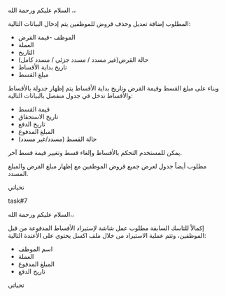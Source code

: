 السلام عليكم ورحمة الله ،،

المطلوب إضافة  تعديل وحذف قروض للموظفين يتم إدخال البيانات التالية:
- الموظف
-قيمة القرض
- العملة
- التاريخ
- حالة القرض(غير مسدد / مسدد جزئي / مسدد كامل)
- تاريخ بداية الأقساط
- مبلغ القسط

وبناء على مبلغ القسط وقيمة القرض وتاريخ بداية الأقساط يتم إظهار جدولة بالأقساط
والأقساط تدخل في جدول منفصل بالبيانات التالية:
- قيمة القسط
- تاريخ الاستحقاق
- تاريخ الدفع
- المبلغ المدفوع
- حالة القسط (مسدد/غير مسدد)

يمكن للمستخدم التحكم بالأقساط وإلغاء قسط وتغيير قيمة قسط آخر.

مطلوب أيضاً جدول لعرض جميع قروض الموظفين مع إظهار مبلغ القرض والمبلغ المسدد.


تحياتي

task#7

السلام عليكم ورحمة الله،،

إكمالاً للتاسك السابقة مطلوب عمل شاشة لإستيراد الأقساط المدفوعة من قبل الموظفين، وتتم عملية الاستيراد من خلال ملف اكسل يحتوي على الأعندة التالية:
- اسم الموظف
- العملة
- المبلغ المدفوع
- تاريخ الدفع

تحياتي
